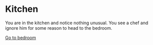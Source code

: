 # Kitchen

You are in the kitchen and notice nothing unusual. You see a chef and ignore him for some reason to head to the bedroom.

[Go to bedroom](bedroom.md)
